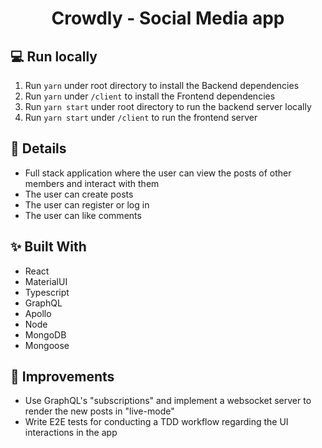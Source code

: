 <h1 id="top" align="center">Crowdly  - Social Media app</h1>

## 💻 Run locally

1. Run `yarn` under root directory to install the Backend dependencies
2. Run `yarn` under `/client` to install the Frontend dependencies
3. Run `yarn start` under root directory to run the backend server locally
4. Run `yarn start` under `/client` to run the frontend server

## 📌 Details

- Full stack application where the user can view the posts of other members and interact with them
- The user can create posts
- The user can register or log in
- The user can like comments

## ✨ Built With

- React
- MaterialUI
- Typescript
- GraphQL
- Apollo
- Node
- MongoDB
- Mongoose

## 🚀 Improvements

- Use GraphQL's "subscriptions" and implement a websocket server to render the new posts in "live-mode"
- Write E2E tests for conducting a TDD workflow regarding the UI interactions in the app
